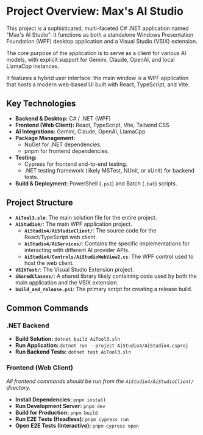 # Project Overview: Max's AI Studio

This project is a sophisticated, multi-faceted C# .NET application named "Max's AI Studio". It functions as both a standalone Windows Presentation Foundation (WPF) desktop application and a Visual Studio (VSIX) extension.

The core purpose of the application is to serve as a client for various AI models, with explicit support for Gemini, Claude, OpenAI, and local LlamaCpp instances.

It features a hybrid user interface: the main window is a WPF application that hosts a modern web-based UI built with React, TypeScript, and Vite.

## Key Technologies

- **Backend & Desktop:** C# / .NET (WPF)
- **Frontend (Web Client):** React, TypeScript, Vite, Tailwind CSS
- **AI Integrations:** Gemini, Claude, OpenAI, LlamaCpp
- **Package Management:**
    - NuGet for .NET dependencies.
    - pnpm for frontend dependencies.
- **Testing:**
    - Cypress for frontend end-to-end testing.
    - .NET testing framework (likely MSTest, NUnit, or xUnit) for backend tests.
- **Build & Deployment:** PowerShell (`.ps1`) and Batch (`.bat`) scripts.

## Project Structure

- **`AiTool3.sln`**: The main solution file for the entire project.
- **`AiStudio4/`**: The main WPF application project.
    - **`AiStudio4/AiStudioClient/`**: The source code for the React/TypeScript web client.
    - **`AiStudio4/AiServices/`**: Contains the specific implementations for interacting with different AI provider APIs.
    - **`AiStudio4/Controls/AiStudioWebView2.cs`**: The WPF control used to host the web client.
- **`VSIXTest/`**: The Visual Studio Extension project.
- **`SharedClasses/`**: A shared library likely containing code used by both the main application and the VSIX extension.
- **`build_and_release.ps1`**: The primary script for creating a release build.

## Common Commands

### .NET Backend

- **Build Solution:** `dotnet build AiTool3.sln`
- **Run Application:** `dotnet run --project AiStudio4/AiStudio4.csproj`
- **Run Backend Tests:** `dotnet test AiTool3.sln`

### Frontend (Web Client)

*All frontend commands should be run from the `AiStudio4/AiStudioClient/` directory.*

- **Install Dependencies:** `pnpm install`
- **Run Development Server:** `pnpm dev`
- **Build for Production:** `pnpm build`
- **Run E2E Tests (Headless):** `pnpm cypress run`
- **Open E2E Tests (Interactive):** `pnpm cypress open`

